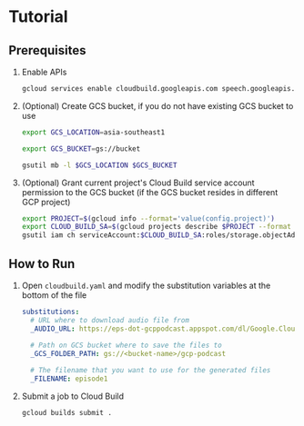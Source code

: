 # Tutorial

## Prerequisites
1.  Enable APIs
    ```bash
    gcloud services enable cloudbuild.googleapis.com speech.googleapis.com
    ```
1.  (Optional) Create GCS bucket, if you do not have existing GCS bucket to use
    ```bash
    export GCS_LOCATION=asia-southeast1
    ```
    ```bash
    export GCS_BUCKET=gs://bucket
    ```
    ```bash
    gsutil mb -l $GCS_LOCATION $GCS_BUCKET
    ```
1.  (Optional) Grant current project's Cloud Build service account permission to the GCS bucket 
    (if the GCS bucket resides in different GCP project)
    ```bash
    export PROJECT=$(gcloud info --format='value(config.project)')
    export CLOUD_BUILD_SA=$(gcloud projects describe $PROJECT --format 'value(projectNumber)')@cloudbuild.gserviceaccount.com
    gsutil iam ch serviceAccount:$CLOUD_BUILD_SA:roles/storage.objectAdmin $GCS_BUCKET
    ```

## How to Run
1.  Open `cloudbuild.yaml` and modify the substitution variables at the bottom of the file
    ```yaml
    substitutions:
      # URL where to download audio file from
      _AUDIO_URL: https://eps-dot-gcppodcast.appspot.com/dl/Google.Cloud.Platform.Podcast.Episode.1.mp3
      
      # Path on GCS bucket where to save the files to
      _GCS_FOLDER_PATH: gs://<bucket-name>/gcp-podcast
    
      # The filename that you want to use for the generated files
      _FILENAME: episode1
    ```
1.  Submit a job to Cloud Build
    ```bash
    gcloud builds submit .
    ```
